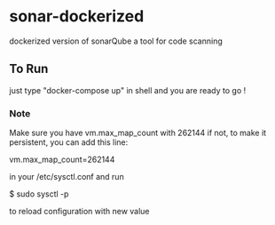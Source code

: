 # sonar-dockerized

dockerized version of sonarQube a tool for code scanning 

## To Run

just type "docker-compose up" in shell and you are ready to go !

### Note

Make sure you have vm.max_map_count with 262144 if not, to make it persistent, you can add this line:

vm.max_map_count=262144

in your /etc/sysctl.conf and run

$ sudo sysctl -p

to reload configuration with new value
